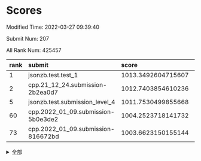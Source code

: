 # Scores

Modified Time: 2022-03-27 09:39:40

Submit Num: 207

All Rank Num: 425457

| rank |               submit               |       score        |       sigma        | pk_num |
| :--- | :--------------------------------- | :----------------- | :----------------- | :----- |
| 1    | jsonzb.test.test_1                 | 1013.3492604715607 | 0.8250251469304903 | 8218   |
| 2    | cpp.21_12_24.submission-2b2ea0d7   | 1012.7403854610236 | 0.7788051936978525 | 8220   |
| 5    | jsonzb.test.submission_level_4     | 1011.7530499855668 | 0.8040894118677808 | 8224   |
| 60   | cpp.2022_01_09.submission-5b0e3de2 | 1004.2523718141732 | 0.7120325278455182 | 8223   |
| 73   | cpp.2022_01_09.submission-816672bd | 1003.6623150155144 | 0.7139020362925105 | 8223   |


<details>
<summary>全部</summary>

| rank |                 submit                 |       score        |       sigma        | pk_num |
| :--- | :------------------------------------- | :----------------- | :----------------- | :----- |
| 1    | jsonzb.test.test_1                     | 1013.3492604715607 | 0.8250251469304903 | 8218   |
| 2    | cpp.21_12_24.submission-2b2ea0d7       | 1012.7403854610236 | 0.7788051936978525 | 8220   |
| 3    | gobigger.level_3.submission_level_3_19 | 1012.2281660735578 | 0.8091350852873329 | 8222   |
| 4    | gobigger.level_3.submission_level_3_30 | 1011.9130019502509 | 0.7884530025107991 | 8218   |
| 5    | jsonzb.test.submission_level_4         | 1011.7530499855668 | 0.8040894118677808 | 8224   |
| 6    | gobigger.level_3.submission_level_3_6  | 1011.6289901378614 | 0.7715328795682742 | 8223   |
| 7    | gobigger.level_3.submission_level_3_8  | 1011.5154494170924 | 0.7958472120570026 | 8223   |
| 8    | gobigger.level_3.submission_level_3_2  | 1011.4177691039866 | 0.7925999106700462 | 8217   |
| 9    | gobigger.level_3.submission_level_3_32 | 1011.3558487491867 | 0.7550272454714825 | 8219   |
| 10   | gobigger.level_3.submission_level_3_26 | 1011.2931067252978 | 0.788671709680069  | 8223   |
| 11   | gobigger.level_3.submission_level_3_33 | 1011.2800542729559 | 0.773317863976696  | 8223   |
| 12   | gobigger.level_3.submission_level_3_48 | 1011.0931179387397 | 0.7747409093958241 | 8221   |
| 13   | gobigger.level_3.submission_level_3_15 | 1011.0862816230514 | 0.7720614234280759 | 8219   |
| 14   | gobigger.level_3.submission_level_3_36 | 1011.0846930389488 | 0.7665226940540049 | 8222   |
| 15   | gobigger.level_3.submission_level_3_4  | 1010.903999347371  | 0.7701900913071111 | 8218   |
| 16   | gobigger.level_3.submission_level_3_35 | 1010.882399479436  | 0.7504515991128188 | 8224   |
| 17   | gobigger.level_3.submission_level_3_21 | 1010.7044177631633 | 0.7749562615420622 | 8223   |
| 18   | gobigger.level_3.submission_level_3_13 | 1010.5195277626812 | 0.7380026815152345 | 8221   |
| 19   | gobigger.level_3.submission_level_3_24 | 1010.4302558110096 | 0.7556730729583883 | 8221   |
| 20   | gobigger.level_3.submission_level_3_39 | 1010.424457035632  | 0.7565461818345961 | 8217   |
| 21   | gobigger.level_3.submission_level_3_25 | 1010.4147316709714 | 0.7602069742312022 | 8222   |
| 22   | gobigger.level_3.submission_level_3_10 | 1010.3594204441163 | 0.7524287175179795 | 8225   |
| 23   | gobigger.level_3.submission_level_3_1  | 1010.3500904133899 | 0.776411779816301  | 8219   |
| 24   | gobigger.level_3.submission_level_3_37 | 1010.3097132820683 | 0.7529000700796467 | 8225   |
| 25   | gobigger.level_3.submission_level_3_11 | 1010.2992039869138 | 0.7497660953807422 | 8222   |
| 26   | gobigger.level_3.submission_level_3_5  | 1010.0436812678663 | 0.7581517856834311 | 8220   |
| 27   | gobigger.level_3.submission_level_3_43 | 1010.023258808279  | 0.7581476613414181 | 8223   |
| 28   | gobigger.level_3.submission_level_3_9  | 1009.9409016645185 | 0.7672283945186911 | 8221   |
| 29   | gobigger.level_3.submission_level_3_3  | 1009.9239301095336 | 0.7567958810352937 | 8219   |
| 30   | gobigger.level_3.submission_level_3_41 | 1009.8644092346416 | 0.7575783160489012 | 8223   |
| 31   | gobigger.level_3.submission_level_3_44 | 1009.8587973040649 | 0.7633493172268788 | 8218   |
| 32   | gobigger.level_3.submission_level_3_45 | 1009.8476745278183 | 0.7564434552536533 | 8222   |
| 33   | gobigger.level_3.submission_level_3_23 | 1009.7603381670914 | 0.740226646899808  | 8222   |
| 34   | gobigger.level_3.submission_level_3_40 | 1009.7249017189728 | 0.7550152119352534 | 8225   |
| 35   | gobigger.level_3.submission_level_3_0  | 1009.5689697102986 | 0.7574595679759379 | 8218   |
| 36   | gobigger.level_3.submission_level_3_27 | 1009.545928492436  | 0.7481886864196118 | 8225   |
| 37   | gobigger.level_3.submission_level_3_16 | 1009.5095242473992 | 0.755240789244944  | 8224   |
| 38   | gobigger.level_3.submission_level_3_42 | 1009.4206725191483 | 0.7440577481444847 | 8222   |
| 39   | gobigger.level_3.submission_level_3_38 | 1009.3561827308539 | 0.7667617921359926 | 8220   |
| 40   | gobigger.level_3.submission_level_3_47 | 1009.3324337824396 | 0.7584416138402335 | 8227   |
| 41   | gobigger.level_3.submission_level_3_46 | 1009.285429922034  | 0.7551636689725929 | 8225   |
| 42   | gobigger.level_3.submission_level_3_31 | 1009.2214539485188 | 0.7858179282246971 | 8223   |
| 43   | gobigger.level_3.submission_level_3_17 | 1009.2042513852149 | 0.7426819118441784 | 8226   |
| 44   | gobigger.level_3.submission_level_3_12 | 1009.1856638490175 | 0.7418582240528545 | 8224   |
| 45   | gobigger.level_3.submission_level_3_29 | 1008.9419629602847 | 0.748462641901555  | 8221   |
| 46   | gobigger.level_3.submission_level_3_22 | 1008.8850427219068 | 0.7430193575084608 | 8223   |
| 47   | gobigger.level_3.submission_level_3_7  | 1008.8781262384039 | 0.7434601373240725 | 8225   |
| 48   | gobigger.level_3.submission_level_3_34 | 1008.6829782175838 | 0.7400801889217165 | 8219   |
| 49   | gobigger.level_3.submission_level_3_18 | 1008.6821168378003 | 0.7390615433468117 | 8219   |
| 50   | gobigger.level_3.submission_level_3_49 | 1008.6248423500964 | 0.7380712020287667 | 8217   |
| 51   | gobigger.level_3.submission_level_3_20 | 1008.5245854291741 | 0.7389092490144694 | 8218   |
| 52   | gobigger.level_3.submission_level_3_28 | 1008.3741921928603 | 0.7374943343132935 | 8223   |
| 53   | gobigger.level_3.submission_level_3_14 | 1008.3279604995193 | 0.7522023565759932 | 8223   |
| 54   | gobigger.level_1.submission_level_1_19 | 1005.3759678106516 | 0.7226351130804878 | 8214   |
| 55   | gobigger.level_1.submission_level_1_8  | 1004.8181040871518 | 0.7153358560866814 | 8220   |
| 56   | gobigger.level_1.submission_level_1_27 | 1004.6290193889166 | 0.7108429661444948 | 8225   |
| 57   | gobigger.level_1.submission_level_1_5  | 1004.4564380070356 | 0.7235899367970962 | 8222   |
| 58   | gobigger.level_1.submission_level_1_2  | 1004.4209541777172 | 0.7195479637317586 | 8219   |
| 59   | gobigger.level_1.submission_level_1_1  | 1004.269808360969  | 0.7231956046092236 | 8220   |
| 60   | cpp.2022_01_09.submission-5b0e3de2     | 1004.2523718141732 | 0.7120325278455182 | 8223   |
| 61   | gobigger.level_1.submission_level_1_44 | 1004.2420774658226 | 0.7173143365180673 | 8222   |
| 62   | gobigger.level_1.submission_level_1_45 | 1004.2372608925598 | 0.7228123887847538 | 8223   |
| 63   | gobigger.level_1.submission_level_1_46 | 1004.0050467784744 | 0.7186579954260802 | 8220   |
| 64   | gobigger.level_1.submission_level_1_49 | 1003.9234344955961 | 0.7328993728275325 | 8223   |
| 65   | gobigger.level_1.submission_level_1_9  | 1003.9071167135153 | 0.7061154119399959 | 8218   |
| 66   | gobigger.level_1.submission_level_1_33 | 1003.8485487983953 | 0.7263000218092965 | 8225   |
| 67   | gobigger.level_1.submission_level_1_3  | 1003.8416618545061 | 0.7191116462171898 | 8221   |
| 68   | gobigger.level_1.submission_level_1_41 | 1003.8078503391486 | 0.7216296504467412 | 8224   |
| 69   | gobigger.level_1.submission_level_1_37 | 1003.8070716946479 | 0.7129745781242565 | 8225   |
| 70   | gobigger.level_1.submission_level_1_7  | 1003.764562612073  | 0.704894402983295  | 8223   |
| 71   | gobigger.level_1.submission_level_1_35 | 1003.7620606863011 | 0.7227799354749533 | 8217   |
| 72   | gobigger.level_1.submission_level_1_6  | 1003.7392902921612 | 0.7142752447771025 | 8224   |
| 73   | cpp.2022_01_09.submission-816672bd     | 1003.6623150155144 | 0.7139020362925105 | 8223   |
| 74   | gobigger.level_1.submission_level_1_4  | 1003.6270310144032 | 0.721842905455692  | 8224   |
| 75   | gobigger.level_1.submission_level_1_21 | 1003.5997490107256 | 0.7164882577301024 | 8224   |
| 76   | gobigger.level_1.submission_level_1_47 | 1003.5649784945512 | 0.7165919667381886 | 8224   |
| 77   | gobigger.level_1.submission_level_1_23 | 1003.5116619791429 | 0.7056821225301477 | 8222   |
| 78   | gobigger.level_1.submission_level_1_15 | 1003.5046518544234 | 0.7281567827492956 | 8218   |
| 79   | gobigger.level_1.submission_level_1_34 | 1003.4958281942993 | 0.7174966275283613 | 8221   |
| 80   | gobigger.level_1.submission_level_1_48 | 1003.4490651623097 | 0.7195565256926545 | 8219   |
| 81   | gobigger.level_1.submission_level_1_31 | 1003.4131327001285 | 0.7143796566395265 | 8220   |
| 82   | gobigger.level_1.submission_level_1_24 | 1003.3916323319845 | 0.7114596363514891 | 8220   |
| 83   | gobigger.level_1.submission_level_1_18 | 1003.3830609538327 | 0.7109543914153881 | 8225   |
| 84   | gobigger.level_1.submission_level_1_30 | 1003.309076520576  | 0.7119339710267766 | 8222   |
| 85   | gobigger.level_1.submission_level_1_25 | 1003.1902419966772 | 0.7197287995662531 | 8223   |
| 86   | gobigger.level_1.submission_level_1_22 | 1003.187512383523  | 0.7133799966132122 | 8223   |
| 87   | gobigger.level_1.submission_level_1_38 | 1003.1546281430165 | 0.7089118210198901 | 8219   |
| 88   | gobigger.level_1.submission_level_1_28 | 1003.146584007879  | 0.7192735576904885 | 8226   |
| 89   | gobigger.level_1.submission_level_1_29 | 1003.1038665091297 | 0.7049688181756064 | 8225   |
| 90   | gobigger.level_1.submission_level_1_43 | 1003.0481238567401 | 0.7060899596317738 | 8221   |
| 91   | gobigger.level_1.submission_level_1_20 | 1003.0395816679786 | 0.7115708003708939 | 8225   |
| 92   | gobigger.level_1.submission_level_1_32 | 1002.996948017459  | 0.7249395980438403 | 8222   |
| 93   | gobigger.level_1.submission_level_1_13 | 1002.8035465490257 | 0.7217623541857349 | 8224   |
| 94   | gobigger.level_1.submission_level_1_10 | 1002.7603761542904 | 0.7111397820016436 | 8222   |
| 95   | gobigger.level_1.submission_level_1_14 | 1002.4800728840322 | 0.7196140394847242 | 8220   |
| 96   | gobigger.level_1.submission_level_1_36 | 1002.3056460290702 | 0.717163058743325  | 8229   |
| 97   | gobigger.level_1.submission_level_1_0  | 1002.2323103556489 | 0.7136961331135686 | 8218   |
| 98   | gobigger.level_1.submission_level_1_16 | 1002.1739686319283 | 0.72144836269742   | 8223   |
| 99   | gobigger.level_1.submission_level_1_11 | 1002.0500019375921 | 0.7160017844129143 | 8218   |
| 100  | gobigger.level_1.submission_level_1_40 | 1002.0089098189089 | 0.7065501235259278 | 8221   |
| 101  | gobigger.level_1.submission_level_1_12 | 1001.9746468463269 | 0.7063838080890754 | 8224   |
| 102  | gobigger.level_1.submission_level_1_26 | 1001.9679958571113 | 0.7171571063166648 | 8220   |
| 103  | gobigger.level_1.submission_level_1_17 | 1001.887435732815  | 0.7184286544444525 | 8223   |
| 104  | gobigger.level_1.submission_level_1_42 | 1001.8546700095775 | 0.7170087773979144 | 8218   |
| 105  | gobigger.level_1.submission_level_1_39 | 1001.4299003947746 | 0.7083780597492578 | 8216   |
| 106  | gobigger.random.submission_random_48   | 998.1480711526551  | 0.70427687776466   | 8220   |
| 107  | gobigger.random.submission_random_40   | 997.1234303153527  | 0.7051048570504613 | 8221   |
| 108  | gobigger.random.submission_random_30   | 997.088452853428   | 0.7059464999871464 | 8219   |
| 109  | gobigger.random.submission_random_49   | 996.9921246348944  | 0.7006619510314175 | 8224   |
| 110  | gobigger.random.submission_random_24   | 996.8717947651168  | 0.7070162226034216 | 8221   |
| 111  | gobigger.random.submission_random_16   | 996.870885560194   | 0.711913691478402  | 8226   |
| 112  | gobigger.random.submission_random_36   | 996.8522544252415  | 0.7053476899646492 | 8223   |
| 113  | gobigger.random.submission_random_13   | 996.8518124507575  | 0.6997819380708543 | 8220   |
| 114  | gobigger.random.submission_random_32   | 996.828663303949   | 0.7114578466759642 | 8224   |
| 115  | gobigger.random.submission_random_38   | 996.7960348339197  | 0.7158420261194058 | 8225   |
| 116  | gobigger.random.submission_random_35   | 996.6225991591585  | 0.7076476782131998 | 8229   |
| 117  | gobigger.random.submission_random_33   | 996.5714733779843  | 0.7075436740015538 | 8222   |
| 118  | gobigger.random.submission_random_10   | 996.5513853971327  | 0.7006614050534864 | 8216   |
| 119  | gobigger.random.submission_random_44   | 996.5481578198167  | 0.7087547852255194 | 8217   |
| 120  | gobigger.random.submission_random_29   | 996.4347446231416  | 0.713674216683042  | 8219   |
| 121  | gobigger.random.submission_random_45   | 996.3777853313621  | 0.7042079068840693 | 8218   |
| 122  | gobigger.random.submission_random_20   | 996.3742606115475  | 0.7012387397236394 | 8218   |
| 123  | gobigger.random.submission_random_26   | 996.361681350264   | 0.7048872249788084 | 8221   |
| 124  | gobigger.random.submission_random_21   | 996.3051716002105  | 0.7113229305883398 | 8221   |
| 125  | gobigger.random.submission_random_5    | 996.1668536545262  | 0.71728717801646   | 8219   |
| 126  | gobigger.random.submission_random_47   | 996.1269378589901  | 0.7039156601065751 | 8223   |
| 127  | gobigger.random.submission_random_41   | 996.1155932047174  | 0.7085508775288144 | 8224   |
| 128  | gobigger.random.submission_random_11   | 996.1091002795857  | 0.7098038068195842 | 8220   |
| 129  | gobigger.random.submission_random_2    | 996.0569548754598  | 0.7198383808662212 | 8224   |
| 130  | gobigger.random.submission_random_18   | 996.0333870225583  | 0.7301686972923279 | 8227   |
| 131  | gobigger.random.submission_random_27   | 995.9845780765568  | 0.6997552964410106 | 8221   |
| 132  | gobigger.random.submission_random_43   | 995.9268902397387  | 0.7146389532094696 | 8219   |
| 133  | gobigger.random.submission_random_8    | 995.9267296663038  | 0.699995303594514  | 8221   |
| 134  | gobigger.random.submission_random_15   | 995.9153593967902  | 0.7033783906600899 | 8222   |
| 135  | gobigger.random.submission_random_12   | 995.8659074936919  | 0.7097483333626906 | 8218   |
| 136  | gobigger.random.submission_random_17   | 995.8656180458185  | 0.7125161433150475 | 8221   |
| 137  | gobigger.random.submission_random_6    | 995.8338309314129  | 0.7176881149103883 | 8226   |
| 138  | gobigger.random.submission_random_19   | 995.7351034191631  | 0.7128892762806089 | 8220   |
| 139  | gobigger.random.submission_random_34   | 995.6890230805432  | 0.7297690728061569 | 8216   |
| 140  | gobigger.random.submission_random_28   | 995.6278007691302  | 0.7198399772748687 | 8217   |
| 141  | gobigger.random.submission_random_7    | 995.6112718090562  | 0.7307763243470338 | 8220   |
| 142  | gobigger.random.submission_random_31   | 995.5911608858972  | 0.6984742798546237 | 8222   |
| 143  | gobigger.random.submission_random_42   | 995.5306074366501  | 0.7007477439051231 | 8215   |
| 144  | gobigger.random.submission_random_14   | 995.4953870512892  | 0.7174199947591235 | 8224   |
| 145  | gobigger.random.submission_random_9    | 995.3654080487825  | 0.7185951949915058 | 8221   |
| 146  | gobigger.random.submission_random_23   | 995.322078937971   | 0.6979976460176582 | 8229   |
| 147  | gobigger.random.submission_random_37   | 995.256050191544   | 0.7228650725635196 | 8229   |
| 148  | gobigger.random.submission_random_22   | 995.2312456974321  | 0.7351812502331061 | 8218   |
| 149  | gobigger.random.submission_random_46   | 995.1426230828805  | 0.7103612154547234 | 8214   |
| 150  | gobigger.random.submission_random_39   | 995.0551887447443  | 0.7173464197325771 | 8221   |
| 151  | gobigger.random.submission_random_25   | 995.0533498191044  | 0.7201172254601456 | 8224   |
| 152  | gobigger.random.submission_random_0    | 995.0271361174499  | 0.7164598331577211 | 8219   |
| 153  | gobigger.random.submission_random_1    | 994.7743981677323  | 0.7186845089345189 | 8221   |
| 154  | gobigger.random.submission_random_3    | 994.6070371627235  | 0.7348658925484628 | 8213   |
| 155  | gobigger.random.submission_random_4    | 994.6015912802653  | 0.7190726116864902 | 8224   |
| 156  | gobigger.level_2.submission_level_2_41 | 994.395798070317   | 0.7407524445991686 | 8220   |
| 157  | gobigger.level_2.submission_level_2_32 | 993.7472855617931  | 0.7293736459908245 | 8219   |
| 158  | gobigger.level_2.submission_level_2_43 | 993.6448588280138  | 0.7272443152813202 | 8220   |
| 159  | gobigger.level_2.submission_level_2_27 | 993.6135864928854  | 0.7434404846692426 | 8216   |
| 160  | gobigger.level_2.submission_level_2_23 | 993.5073572725473  | 0.7221725809040483 | 8222   |
| 161  | gobigger.level_2.submission_level_2_17 | 993.3199931551603  | 0.7444431097382392 | 8219   |
| 162  | gobigger.level_2.submission_level_2_47 | 993.1522372085582  | 0.7369225937944487 | 8226   |
| 163  | gobigger.level_2.submission_level_2_29 | 993.0711156457162  | 0.7337654121868423 | 8222   |
| 164  | gobigger.level_2.submission_level_2_20 | 993.0168047474418  | 0.7495728163298316 | 8222   |
| 165  | gobigger.level_2.submission_level_2_15 | 992.8138656500934  | 0.72265449829244   | 8227   |
| 166  | gobigger.level_2.submission_level_2_30 | 992.7260054033597  | 0.739542060335446  | 8224   |
| 167  | gobigger.level_2.submission_level_2_19 | 992.7086114641683  | 0.7274332516028985 | 8218   |
| 168  | gobigger.level_2.submission_level_2_8  | 992.6125909966893  | 0.7547944387129852 | 8221   |
| 169  | gobigger.level_2.submission_level_2_1  | 992.5176689967955  | 0.7305517498875673 | 8219   |
| 170  | gobigger.level_2.submission_level_2_16 | 992.5032548343786  | 0.7380013019986134 | 8226   |
| 171  | gobigger.level_2.submission_level_2_49 | 992.478851066354   | 0.7344865687660928 | 8225   |
| 172  | gobigger.level_2.submission_level_2_18 | 992.4558296578689  | 0.7422675309366811 | 8218   |
| 173  | gobigger.level_2.submission_level_2_12 | 992.4109894293788  | 0.751633796268086  | 8220   |
| 174  | gobigger.level_2.submission_level_2_26 | 992.3545934982084  | 0.7712894794126711 | 8219   |
| 175  | gobigger.level_2.submission_level_2_13 | 992.2255586345615  | 0.7423708008925287 | 8221   |
| 176  | gobigger.level_2.submission_level_2_4  | 992.1927730458433  | 0.7689757918174202 | 8226   |
| 177  | gobigger.level_2.submission_level_2_5  | 992.1860708025022  | 0.7433870187948897 | 8219   |
| 178  | gobigger.level_2.submission_level_2_33 | 992.0745183514688  | 0.7436699734526124 | 8221   |
| 179  | gobigger.level_2.submission_level_2_6  | 992.0106045371368  | 0.7394579464066758 | 8220   |
| 180  | gobigger.level_2.submission_level_2_46 | 992.0063888584829  | 0.7550476636508812 | 8220   |
| 181  | gobigger.level_2.submission_level_2_28 | 991.9727833499107  | 0.7507440702298699 | 8220   |
| 182  | gobigger.level_2.submission_level_2_45 | 991.9085100300473  | 0.7408912032878491 | 8218   |
| 183  | gobigger.level_2.submission_level_2_22 | 991.8719446511611  | 0.74126519052692   | 8222   |
| 184  | gobigger.level_2.submission_level_2_44 | 991.8716432697731  | 0.7411675954516512 | 8221   |
| 185  | gobigger.level_2.submission_level_2_25 | 991.8707401066268  | 0.746465055963389  | 8222   |
| 186  | gobigger.level_2.submission_level_2_40 | 991.8374203696811  | 0.7394254605096678 | 8219   |
| 187  | gobigger.level_2.submission_level_2_35 | 991.7956567224438  | 0.7416089628191751 | 8220   |
| 188  | gobigger.level_2.submission_level_2_31 | 991.726233973476   | 0.7398969221132466 | 8221   |
| 189  | gobigger.level_2.submission_level_2_7  | 991.6530681255908  | 0.7532383317790377 | 8224   |
| 190  | gobigger.level_2.submission_level_2_38 | 991.60153005578    | 0.7473181338804057 | 8220   |
| 191  | gobigger.level_2.submission_level_2_9  | 991.5172939877705  | 0.7566980398556397 | 8220   |
| 192  | gobigger.level_2.submission_level_2_34 | 991.4407066939598  | 0.7576657345282363 | 8222   |
| 193  | gobigger.level_2.submission_level_2_3  | 991.4318969273344  | 0.7371446109991385 | 8220   |
| 194  | gobigger.level_2.submission_level_2_2  | 991.3335089885431  | 0.7636188459952733 | 8221   |
| 195  | gobigger.level_2.submission_level_2_24 | 991.3201297788777  | 0.7612426205419783 | 8226   |
| 196  | gobigger.level_2.submission_level_2_37 | 991.2804554211197  | 0.7588907779606402 | 8218   |
| 197  | gobigger.level_2.submission_level_2_0  | 991.2803436751421  | 0.7357365095035875 | 8219   |
| 198  | gobigger.level_2.submission_level_2_42 | 991.2567399344545  | 0.7474525420003607 | 8223   |
| 199  | gobigger.level_2.submission_level_2_39 | 991.1015720034807  | 0.7622846546191727 | 8221   |
| 200  | gobigger.level_2.submission_level_2_10 | 991.0558059902229  | 0.7479082151154661 | 8223   |
| 201  | gobigger.level_2.submission_level_2_36 | 990.9418480413872  | 0.7684868565780045 | 8221   |
| 202  | gobigger.level_2.submission_level_2_48 | 990.8062215552612  | 0.7766847705382003 | 8220   |
| 203  | gobigger.level_2.submission_level_2_11 | 990.7352541802401  | 0.7715372413297374 | 8222   |
| 204  | gobigger.level_2.submission_level_2_14 | 990.657408040034   | 0.7551675690595674 | 8218   |
| 205  | gobigger.level_2.submission_level_2_21 | 990.5533616728891  | 0.7924217680457438 | 8223   |
| 206  | gobigger.none.submission_none_0        | 977.1289679287845  | 1.3396964208212527 | 8225   |
| 207  | gobigger.none.submission_none_1        | 976.439808457281   | 1.4870973972311576 | 8222   |

</details>